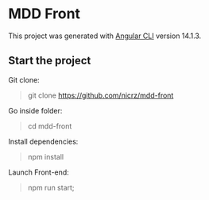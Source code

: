 # MDD Front

This project was generated with [Angular CLI](https://github.com/angular/angular-cli) version 14.1.3.

## Start the project

Git clone:

> git clone https://github.com/nicrz/mdd-front

Go inside folder:

> cd mdd-front

Install dependencies:

> npm install

Launch Front-end:

> npm run start;
